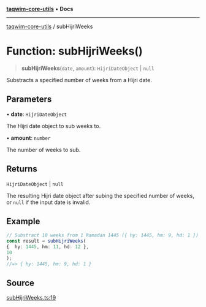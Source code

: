[**taqwim-core-utils**](../README.md) • **Docs**

***

[taqwim-core-utils](../globals.md) / subHijriWeeks

# Function: subHijriWeeks()

> **subHijriWeeks**(`date`, `amount`): `HijriDateObject` \| `null`

Substracts a specified number of weeks from a Hijri date.

## Parameters

• **date**: `HijriDateObject`

The Hijri date object to sub weeks to.

• **amount**: `number`

The number of weeks to sub.

## Returns

`HijriDateObject` \| `null`

The resulting Hijri date object after subing the specified number of weeks, or `null` if the input date is invalid.

## Example

```ts
// Substract 10 weeks from 1 Ramadan 1445 ({ hy: 1445, hm: 9, hd: 1 })
const result = subHijriWeeks(
{  hy: 1445, hm: 11, hd: 12 },
10
);
//=> { hy: 1445, hm: 9, hd: 1 }
```

## Source

[subHijriWeeks.ts:19](https://github.com/boussadjra/taqwim/blob/a16e0483140d22a326ae33586f5bfb208d318d3e/packages/core-utils/src/lib/subHijriWeeks.ts#L19)
